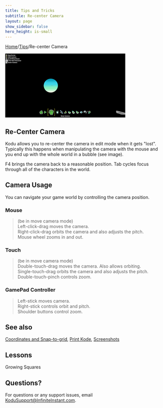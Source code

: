 ```yaml
---
title: Tips and Tricks
subtitle: Re-center Camera
layout: page
show_sidebar: false
hero_height: is-small
---
```


[Home](..)/[Tips](.)/Re-center Camera

![Re-center Camera](recenter.png)

## Re-Center Camera

Kodu allows you to re-center the camera in edit mode when it gets "lost". Typically this happens when manipulating the camera with the mouse and you end up with the whole world in a bubble (see image).

F4 brings the camera back to a reasonable position.
Tab cycles focus through all of the characters in the world.

## Camera Usage

You can navigate your game world by controlling the camera position. 

### Mouse 
> (be in move camera mode)<br>
Left-click-drag moves the camera.<br>
Right-click-drag orbits the camera and also adjusts the pitch.<br>
Mouse wheel zooms in and out.

### Touch
> (be in move camera mode)<br>
Double-touch-drag moves the camera.  Also allows orbiting.<br>
Single-touch-drag orbits the camera and also adjusts the pitch.<br>
Double-touch-pinch controls zoom.

### GamePad Controller
> Left-stick moves camera.<br>
Right-stick controls orbit and pitch.<br>
Shoulder buttons control zoom.  

## See also

[Coordinates and Snap-to-grid](coordinates), [Print Kode](print_kode), [Screenshots](screenshots) 

## Lessons

Growing Squares

## Questions?
For questions or any support issues, email <KoduSupport@InfiniteInstant.com>.
 

 

   

